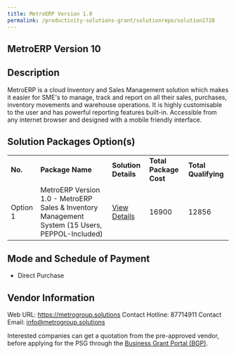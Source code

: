 ```yaml
---
title: MetroERP Version 1.0
permalink: /productivity-solutions-grant/solutionrepo/solution2728
---
```


## MetroERP Version 10

## Description

MetroERP is a cloud Inventory and Sales Management solution which makes it easier for SME's to manage, track and report on all their sales, purchases, inventory movements and warehouse operations. It is highly customisable to the user and has powerful reporting features built-in. Accessible from any internet browser and designed with a mobile friendly interface.

## Solution Packages Option(s)

<table>
<tr>
<td><b>No.</b></td>
<td><b>Package Name</b></td>
<td><b>Solution Details</b></td>
<td><b>Total Package Cost</b></td>
<td><b>Total Qualifying</b></td>
</tr>
<tr>
<td>Option 1</td>
<td>MetroERP Version 1.0 - MetroERP Sales & Inventory Management System (15 Users, PEPPOL-Included)</td>
<td><a href='https://www.gobusiness.gov.sg/images/psg/Metro_ERP_20210373_Desensitised_Annex_3_Part_2.pdf'>View Details</a></td>
<td>16900</td>
<td>12856</td>
</tr>
</table>

## Mode and Schedule of Payment

 - Direct Purchase

## Vendor Information

 Web URL: https://metrogroup.solutions 
Contact Hotline: 87714911 
Contact Email: info@metrogroup.solutions 


Interested companies can get a quotation from the pre-approved vendor, before applying for the PSG through the <a href='https://www.businessgrants.gov.sg/'>Business Grant Portal (BGP)</a>.

<script src="/jquery/resize-tables.js"></script>
